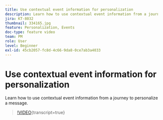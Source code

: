 ```yaml
---
title: Use contextual event information for personalization
description: Learn how to use contextual event information from a journey to personalize a message.
jira: KT-8032
thumbnail: 334165.jpg
feature: Personalization, Events
doc-type: feature video
team: PM
role: User
level: Beginner
exl-id: 45cb2057-fc8d-4c66-9da8-0ce7ab3a4033
---
```

# Use contextual event information for personalization

Learn how to use contextual event information from a journey to personalize a message.

>[!VIDEO](https://video.tv.adobe.com/v/334165?quality=12&learn=on){transcript=true}
